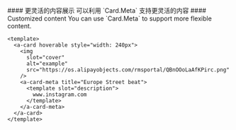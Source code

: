<cn>
  #### 更灵活的内容展示
  可以利用 `Card.Meta` 支持更灵活的内容
</cn>

<us>
  #### Customized content
  You can use `Card.Meta` to support more flexible content.
</us>

```vue
<template>
  <a-card hoverable style="width: 240px">
    <img
      slot="cover"
      alt="example"
      src="https://os.alipayobjects.com/rmsportal/QBnOOoLaAfKPirc.png"
    />
    <a-card-meta title="Europe Street beat">
      <template slot="description">
        www.instagram.com
      </template>
    </a-card-meta>
  </a-card>
</template>
```
